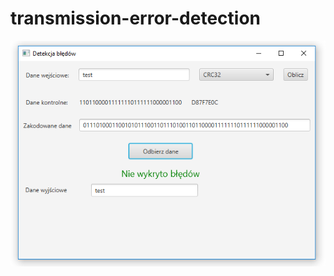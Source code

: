 # transmission-error-detection
![app](https://github.com/asolarz/transmission-error-detection/blob/master/app.PNG)
